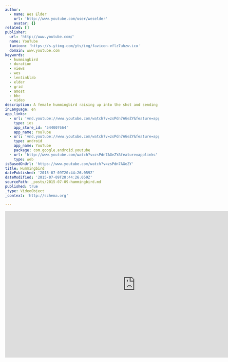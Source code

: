 ```yaml
---
author:
  - name: Wes Elder
    url: 'http://www.youtube.com/user/weselder'
    avatar: {}
related: []
publisher:
  url: 'http://www.youtube.com/'
  name: YouTube
  favicon: 'https://s.ytimg.com/yts/img/favicon-vflz7uhzw.ico'
  domain: www.youtube.com
keywords:
  - hummingbird
  - duration
  - views
  - wes
  - lentinklab
  - elder
  - grid
  - amost
  - bbc
  - video
description: A female hummingbird raising up into the shot and sending amost a minute at the hummingbird feeder and then ducking back out of the frame. This clip also include a seperate nature soundtrack.
inLanguage: en
app_links:
  - url: 'vnd.youtube://www.youtube.com/watch?v=zsPdn7AGeZY&feature=applinks'
    type: ios
    app_store_id: '544007664'
    app_name: YouTube
  - url: 'vnd.youtube://www.youtube.com/watch?v=zsPdn7AGeZY&feature=applinks'
    type: android
    app_name: YouTube
    package: com.google.android.youtube
  - url: 'http://www.youtube.com/watch?v=zsPdn7AGeZY&feature=applinks'
    type: web
isBasedOnUrl: 'https://www.youtube.com/watch?v=zsPdn7AGeZY'
title: Hummingbird
datePublished: '2015-07-09T20:44:26.059Z'
dateModified: '2015-07-09T20:44:26.059Z'
sourcePath: _posts/2015-07-09-hummingbird.md
published: true
_type: VideoObject
_context: 'http://schema.org'

---
```

<iframe src="https://cdn.embedly.com/widgets/media.html?src=https%3A%2F%2Fwww.youtube.com%2Fembed%2FzsPdn7AGeZY%3Ffeature%3Doembed&amp;url=https%3A%2F%2Fwww.youtube.com%2Fwatch%3Fv%3DzsPdn7AGeZY&amp;image=https%3A%2F%2Fi.ytimg.com%2Fvi%2FzsPdn7AGeZY%2Fhqdefault.jpg&amp;key=b7d04c9b404c499eba89ee7072e1c4f7&amp;type=text%2Fhtml&amp;schema=youtube" width="854" height="480" scrolling="no" frameborder="0" allowfullscreen="allowfullscreen" style=""></iframe>